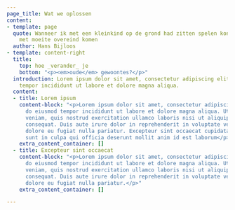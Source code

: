 ```yaml
---
page_title: Wat we oplossen
content:
- template: page
  quote: Wanneer ik met een kleinkind op de grond had zitten spelen kon ik slechts
    met moeite overeind komen
  author: Hans Bijloos
- template: content-right
  title:
    top: hoe _verander_ je
    bottom: "<p><em>oude</em> gewoontes?</p>"
  introduction: Lorem ipsum dolor sit amet, consectetur adipiscing elit, sed do eiusmod
    tempor incididunt ut labore et dolore magna aliqua.
  content:
  - title: Lorem ipsum
    content-block: "<p>Lorem ipsum dolor sit amet, consectetur adipiscing elit, sed
      do eiusmod tempor incididunt ut labore et dolore magna aliqua. Ut enim ad minim
      veniam, quis nostrud exercitation ullamco laboris nisi ut aliquip ex ea commodo
      consequat. Duis aute irure dolor in reprehenderit in voluptate velit esse cillum
      dolore eu fugiat nulla pariatur. Excepteur sint occaecat cupidatat non proident,
      sunt in culpa qui officia deserunt mollit anim id est laborum</p>"
    extra_content_container: []
  - title: Excepteur sint occaecat
    content-block: "<p>Lorem ipsum dolor sit amet, consectetur adipiscing elit, sed
      do eiusmod tempor incididunt ut labore et dolore magna aliqua. Ut enim ad minim
      veniam, quis nostrud exercitation ullamco laboris nisi ut aliquip ex ea commodo
      consequat. Duis aute irure dolor in reprehenderit in voluptate velit esse cillum
      dolore eu fugiat nulla pariatur.</p>"
    extra_content_container: []

---
```

